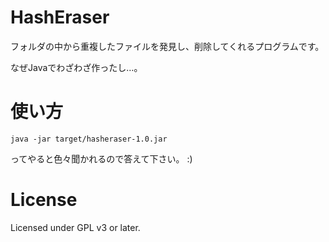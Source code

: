 HashEraser
=====
フォルダの中から重複したファイルを発見し、削除してくれるプログラムです。

なぜJavaでわざわざ作ったし…。

使い方
=====
```
java -jar target/hasheraser-1.0.jar
```

ってやると色々聞かれるので答えて下さい。 :)

License
=====
Licensed under GPL v3 or later.

